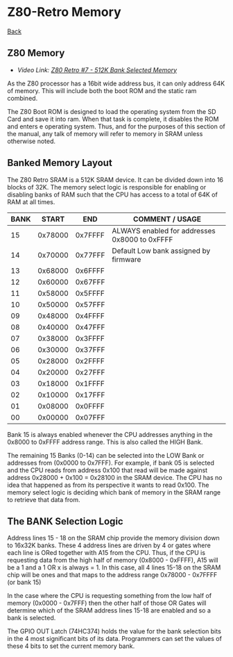 # Z80-Retro Memory

[Back](./README.md)

## Z80 Memory

- _Video Link: [Z80 Retro #7 - 512K Bank Selected Memory](https://www.youtube.com/watch?v=zrnZkAMAh6A)_

As the Z80 processor has a 16bit wide address bus, it can only address 64K of
memory.  This will include both the boot ROM and the static ram combined.

The Z80 Boot ROM is designed to load the operating system from the SD Card and
save it into ram.  When that task is complete, it disables the ROM and enters
e operating system.  Thus, and for the purposes of this section of the manual,
any talk of memory will refer to memory in SRAM unless otherwise noted.

## Banked Memory Layout

The Z80 Retro SRAM is a 512K SRAM device.  It can be divided down into 16 blocks
of 32K.  The memory select logic is responsible for enabling or disabling banks
of RAM such that the CPU has access to a total of 64K of RAM at all times.

| BANK | START   | END     | COMMENT / USAGE
|------|---------|---------|----------------
|15    | 0x78000 | 0x7FFFF | ALWAYS enabled for addresses 0x8000 to 0xFFFF
|14    | 0x70000 | 0x77FFF | Default Low bank assigned by firmware
|13    | 0x68000 | 0x6FFFF |
|12    | 0x60000 | 0x67FFF |
|11    | 0x58000 | 0x5FFFF |
|10    | 0x50000 | 0x57FFF |
|09    | 0x48000 | 0x4FFFF |
|08    | 0x40000 | 0x47FFF |
|07    | 0x38000 | 0x3FFFF |
|06    | 0x30000 | 0x37FFF |
|05    | 0x28000 | 0x2FFFF |
|04    | 0x20000 | 0x27FFF |
|03    | 0x18000 | 0x1FFFF |
|02    | 0x10000 | 0x17FFF |
|01    | 0x08000 | 0x0FFFF |
|00    | 0x00000 | 0x07FFF |

Bank 15 is always enabled whenever the CPU addresses anything in the 0x8000 to
0xFFFF address range.  This is also called the HIGH Bank.

The remaining 15 Banks (0-14) can be selected into the LOW Bank or addresses
from (0x0000 to 0x7FFF).  For example, if bank 05 is selected and the CPU reads
from address 0x100 that read will be made against address 0x28000 + 0x100 =
0x28100 in the SRAM device.  The CPU has no idea that happened as from its
perspective it wants to read 0x100.  The memory select logic is deciding which
bank of memory in the SRAM range to retrieve that data from.

## The BANK Selection Logic

Address lines 15 - 18 on the SRAM chip provide the memory division down to
16x32K banks.  These 4 address lines are driven by 4 or gates where each line is
ORed together with A15 from the CPU.  Thus, if the CPU is requesting data from
the high half of memory (0x8000 - 0xFFFF), A15 will be a 1 and a 1 OR x is
always = 1.  In this case, all 4 lines 15-18 on the SRAM chip will be ones and
that maps to the address range 0x78000 - 0x7FFFF (or bank 15)

In the case where the CPU is requesting something from the low half of memory
(0x0000 - 0x7FFF) then the other half of those OR Gates will determine which of
the SRAM address lines 15-18 are enabled and so a bank is selected.

The GPIO OUT Latch (74HC374) holds the value for the bank selection bits in the
4 most significant bits of its data.  Programmers can set the values of these
4 bits to set the current memory bank.
